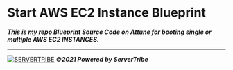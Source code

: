 # **Start AWS EC2 Instance Blueprint**

***This is my repo Blueprint Source Code on Attune for booting single or multiple AWS EC2 INSTANCES.***

---
[![SERVERTRIBE](https://www.servertribe.com/wp-content/themes/mars/assets/images/attune_logo.svg)](https://www.servertribe.com/)
***&copy;2021 Powered by ServerTribe***
